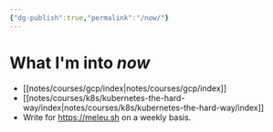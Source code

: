 ```yaml
---
{"dg-publish":true,"permalink":"/now/"}
---
```

# What I'm into *now*

- [[notes/courses/gcp/index|notes/courses/gcp/index]]
- [[notes/courses/k8s/kubernetes-the-hard-way/index|notes/courses/k8s/kubernetes-the-hard-way/index]]
- Write for <https://meleu.sh> on a weekly basis.
